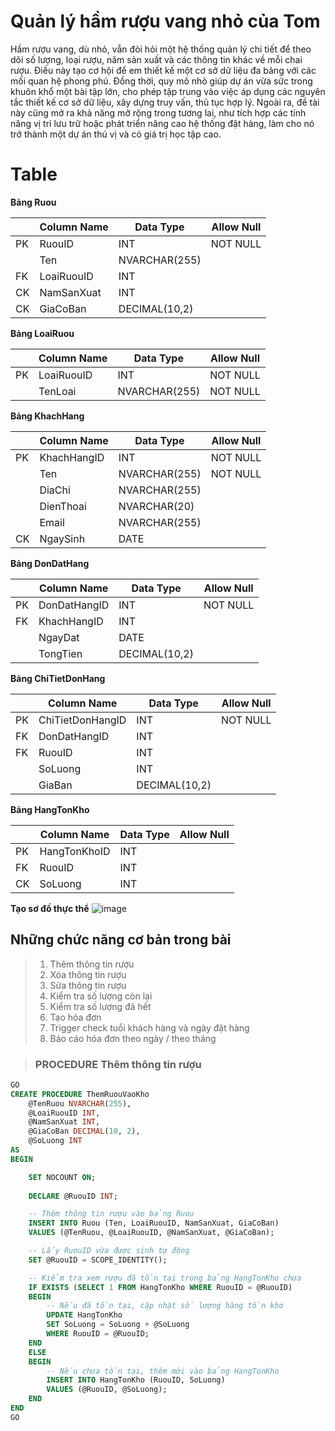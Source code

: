 # Quản lý hầm rượu vang nhỏ của Tom
Hầm rượu vang, dù nhỏ, vẫn đòi hỏi một hệ thống quản lý chi tiết để theo dõi số lượng, loại rượu, năm sản xuất và các thông tin khác về mỗi chai rượu. Điều này tạo cơ hội để em thiết kế một cơ sở dữ liệu đa bảng với các mối quan hệ phong phú. Đồng thời, quy mô nhỏ giúp dự án vừa sức trong khuôn khổ một bài tập lớn, cho phép tập trung vào việc áp dụng các nguyên tắc thiết kế cơ sở dữ liệu, xây dựng truy vấn, thủ tục hợp lý. Ngoài ra, đề tài này cũng mở ra khả năng mở rộng trong tương lai, như tích hợp các tính năng vị trí lưu trữ hoặc phát triển nâng cao hệ thống đặt hàng, làm cho nó trở thành một dự án thú vị và có giá trị học tập cao.

# Table
**Bảng Ruou**

||Column Name|Data Type|Allow Null|
|--|--|--|--|
|PK|RuouID|INT|NOT NULL|
||Ten|NVARCHAR(255)||
|FK|LoaiRuouID|INT||
|CK|NamSanXuat|INT|| 
|CK|GiaCoBan|DECIMAL(10,2) ||

**Bảng LoaiRuou**

||Column Name|Data Type|Allow Null|
|--|--|--|--|
|PK|LoaiRuouID|INT| NOT NULL|
||TenLoai|NVARCHAR(255)|NOT NULL|

**Bảng KhachHang**

| |Column Name|Data Type|Allow Null|
|--|--|--|--|
|PK|KhachHangID|INT|NOT NULL|
||Ten|NVARCHAR(255)|NOT NULL|
||DiaChi|NVARCHAR(255)||
||DienThoai|NVARCHAR(20)||
||Email|NVARCHAR(255)|| 
|CK|NgaySinh|DATE||

**Bảng DonDatHang**

| |Column Name|Data Type|Allow Null|
|--|--|--|--|
|PK|DonDatHangID|INT|NOT NULL|
|FK|KhachHangID|INT||
||NgayDat|DATE||
||TongTien|DECIMAL(10,2)||

**Bảng ChiTietDonHang**

||Column Name|Data Type|Allow Null|
|--|--|--|--|
|PK|ChiTietDonHangID|INT|NOT NULL|
|FK|DonDatHangID|INT||
|FK|RuouID|INT||
||SoLuong|INT||
||GiaBan|DECIMAL(10,2)||

**Bảng HangTonKho**

| |Column Name|Data Type|Allow Null|
|--|--|--|--|
|PK|HangTonKhoID|INT||
|FK|RuouID|INT||
|CK|SoLuong|INT||

**Tạo sơ đồ thực thể** 
![image](https://github.com/hoanggchinh/QuanLyHamRuouVangLX/assets/168759759/ed27f4b1-948d-494e-8c61-5ef6a3fd0b90)

## Những chức năng cơ bản trong bài
>1. Thêm thông tin rượu
>2. Xóa thông tin rượu
>3. Sửa thông tin rượu
>4. Kiểm tra số lượng còn lại
>5. Kiểm tra số lượng đã hết
>6. Tạo hóa đơn
>7. Trigger check tuổi khách hàng và ngày đặt hàng
>8. Báo cáo hóa đơn theo ngày / theo tháng

>### PROCEDURE Thêm thông tin rượu

```sql
GO
CREATE PROCEDURE ThemRuouVaoKho
    @TenRuou NVARCHAR(255),
    @LoaiRuouID INT,
    @NamSanXuat INT,
    @GiaCoBan DECIMAL(10, 2),
    @SoLuong INT
AS
BEGIN

    SET NOCOUNT ON;
    
    DECLARE @RuouID INT;

    -- Thêm thông tin rượu vào bảng Ruou
    INSERT INTO Ruou (Ten, LoaiRuouID, NamSanXuat, GiaCoBan)
    VALUES (@TenRuou, @LoaiRuouID, @NamSanXuat, @GiaCoBan);

    -- Lấy RuouID vừa được sinh tự động
    SET @RuouID = SCOPE_IDENTITY();

    -- Kiểm tra xem rượu đã tồn tại trong bảng HangTonKho chưa
    IF EXISTS (SELECT 1 FROM HangTonKho WHERE RuouID = @RuouID)
    BEGIN
        -- Nếu đã tồn tại, cập nhật số lượng hàng tồn kho
        UPDATE HangTonKho
        SET SoLuong = SoLuong + @SoLuong
        WHERE RuouID = @RuouID;
    END
    ELSE
    BEGIN
        -- Nếu chưa tồn tại, thêm mới vào bảng HangTonKho
        INSERT INTO HangTonKho (RuouID, SoLuong)
        VALUES (@RuouID, @SoLuong);
    END
END
GO
```
